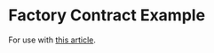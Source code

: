 # Factory Contract Example

For use with [this article](https://medium.com/obi-money/using-cosmwasm-multi-tester-to-easily-test-rust-smart-contract-apps-ci-cd-96818550ba3d).